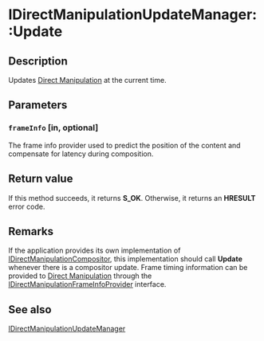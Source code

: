# IDirectManipulationUpdateManager::Update

## Description

Updates [Direct Manipulation](https://learn.microsoft.com/previous-versions/windows/desktop/directmanipulation/direct-manipulation-portal) at the current time.

## Parameters

### `frameInfo` [in, optional]

The frame info provider used to predict the position of the content and compensate for latency during composition.

## Return value

If this method succeeds, it returns **S_OK**. Otherwise, it returns an **HRESULT** error code.

## Remarks

If the application provides its own implementation of [IDirectManipulationCompositor](https://learn.microsoft.com/previous-versions/windows/desktop/api/directmanipulation/nn-directmanipulation-idirectmanipulationcompositor), this implementation should call **Update** whenever there is a compositor update. Frame timing information can be provided to [Direct Manipulation](https://learn.microsoft.com/previous-versions/windows/desktop/directmanipulation/direct-manipulation-portal) through the [IDirectManipulationFrameInfoProvider](https://learn.microsoft.com/previous-versions/windows/desktop/api/directmanipulation/nn-directmanipulation-idirectmanipulationframeinfoprovider) interface.

## See also

[IDirectManipulationUpdateManager](https://learn.microsoft.com/previous-versions/windows/desktop/api/directmanipulation/nn-directmanipulation-idirectmanipulationupdatemanager)